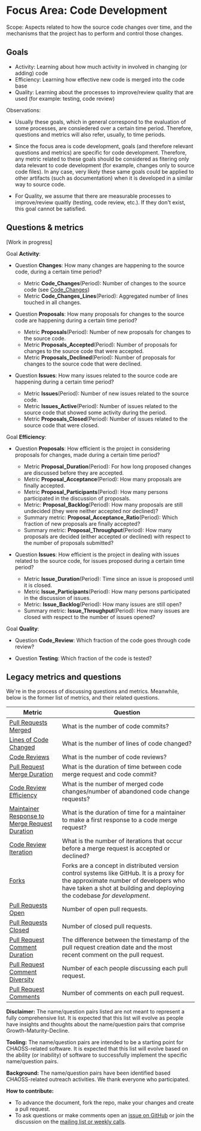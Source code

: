 # Focus Area: Code Development

Scope: Aspects related to how the source code changes over time, and the mechanisms that the project has to perform and control those changes.

## Goals

* Activity: Learning about how much activity in involved in changing (or adding) code
* Efficiency: Learning how effective new code is merged into the code base
* Quality: Learning about the processes to improve/review quality that are used (for example: testing, code review)

Observations:

* Usually these goals, which in general correspond to the evaluation of some processes,
are consiedered over a certain time period. Therefore, questions and metrics will also refer, usually,
to time periods.

* Since the focus area is code development, goals (and therefore relevant questions and metrics) are specific for code development. Therefore, any metric related to these goals should be considered as fitering only data relevant to code development (for example, changes only to source code files). In any case, very likely these same goals could be applied to other artifacts (such as documentation) when it is developed in a similar way to source code.

* For Quality, we assume that there are measurable processes to improve/review quaitly (testing, code review, etc.). If they don't exist, this goal cannot be satisfied.

## Questions & metrics

\[Work in progress\]

Goal **Activity**:

* Question **Changes**: How many changes are happening to the source code, during a certain time period? 

  * Metric **Code_Changes**(Period): Number of changes to the source code
  (see [Code_Changes](../metrics/Code_Changes.md))
  * Metric **Code_Changes_Lines**(Period): Aggregated number of lines touched in all changes.

* Question **Proposals**: How many proposals for changes to the source code
are happening during a certain time period?

  * Metric **Proposals**(Period): Number of new proposals for changes
  to the source code.
  * Metric **Proposals_Accepted**(Period): Number of proposals for changes
  to the source code that were accepted.
  * Metric **Proposals_Declined**(Period): Number of proposals for changes
  to the source code that were declined.

* Question **Issues**: How many issues related to the source code
are happening during a certain time period?

  * Metric **Issues**(Period): Number of new issues related to the source code.
  * Metric **Issues_Active**(Period): Number of issues related to
  the source code that showed some activity during the period.
  * Metric **Proposals_Closed**(Period): Number of issues related to
  the source code that were closed.

Goal **Efficiency**:

* Question **Proposals**: How efficient is the project in considering proposals for changes,
made during a certain time period?

  * Metric **Proposal_Duration**(Period): For how long proposed changes are discussed
  before they are accepted.
  * Metric **Proposal_Acceptance**(Period): How many proposals are finally accepted.
  * Metric **Proposal_Participants**(Period): How many persons participated in the discussion
  of proposals.
  * Metric: **Proposal_Backlog**(Period): How many proposals are still undecided
  (they were neither accepted nor declined)?
  * Summary metric: **Proposal_Acceptance_Ratio**(Period): Which fraction of new proposals
  are finally accepted?
  * Summary metric: **Proposal_Throughput**(Period): How many proposals are decided
  (either accepted or declined) with respect to the number of proposals submitted?
    
* Question **Issues**: How efficient is the project in dealing with issues related to
the source code, for issues proposed during a certain time period?

  * Metric **Issue_Duration**(Period): Time since an issue is proposed until it is closed.
  * Metric **Issue_Participants**(Period): How many persons participated in the discussion
  of issues.
  * Metric: **Issue_Backlog**(Period): How many issues are still open?
  * Summary metric: **Issue_Throughput**(Period): How many issues are closed
  with respect to the number of issues opened?


Goal **Quality**:

* Question **Code_Review**: Which fraction of the code goes through code review?

* Question **Testing**: Which fraction of the code is tested?

## Legacy metrics and questions

We're in the process of discussing questions and metrics. Meanwhile, below is the former list of metrics, and their related questions.

Metric | Question
--- | ---
[Pull Requests Merged](../metrics/pull-requests-merged.md) | What is the number of code commits?
[Lines of Code Changed](../metrics/code-lines-of-code-changed.md) | What is the number of lines of code changed?
[Code Reviews](../metrics/pull-requests-code-reviews.md) | What is the number of code reviews?
[Pull Request Merge Duration](../metrics/pull-requests-merge-duration.md) | What is the duration of time between code merge request and code commit?
[Code Review Efficiency](../metrics/pull-requests-code-reviews-efficiency.md) | What is the number of merged code changes/number of abandoned code change requests?
[Maintainer Response to Merge Request Duration](../metrics/pull-requests-maintainer-response-duration.md) | What is the duration of time for a maintainer to make a first response to a code merge request?
[Code Review Iteration](../metrics/pull-requests-code-reviews-iteration.md) | What is the number of iterations that occur before a merge request is accepted or declined?
[Forks](../metrics/forks.md) | Forks are a concept in distributed version control systems like GitHub. It is a proxy for the approximate number of developers who have taken a shot at building and deploying the codebase *for development*.
[Pull Requests Open](../metrics/pull-requests-open.md) | Number of open pull requests.
[Pull Requests Closed](../metrics/pull-requests-closed.md) | Number of closed pull requests.
[Pull Request Comment Duration](../metrics/pull-requests-comment-duration.md) | The difference between the timestamp of the pull request creation date and the most recent comment on the pull request.
[Pull Request Comment Diversity](../metrics/pull-requests-participants.md) | Number of each people discussing each pull request.
[Pull Request Comments](../metrics/pull-requests-comments.md) | Number of comments on each pull request.

**Disclaimer:**
The name/question pairs listed are not meant to represent a fully comprehensive list. It is expected that this list will evolve as people have insights and thoughts about the name/question pairs that comprise Growth-Maturity-Decline.

**Tooling:**
The name/question pairs are intended to be a starting point for CHAOSS-related software. It is expected that this list will evolve based on the ability (or inability) of software to successfully implement the specific name/question pairs.

**Background:**
The name/question pairs have been identified based CHAOSS-related outreach activities. We thank everyone who participated.

**How to contribute:**
- To advance the document, fork the repo, make your changes and create a pull request.
- To ask questions or make comments open an [issue on GitHub][issue] or join the discussion on the [mailing list or weekly calls](https://chaoss.community/participate/).

[issue]: https://github.com/chaoss/wg-gmd/issues

